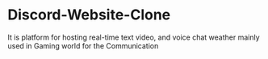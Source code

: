 # Discord-Website-Clone
It is platform for hosting real-time text video, and voice chat weather mainly used in Gaming world for the Communication
